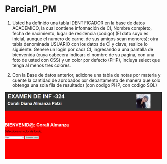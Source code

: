 # Parcial1_PM
1.    Usted ha definido una tabla IDENTIFICADOR en la base de datos ACADEMICO, la cual contiene información de CI, Nombre completo, fecha de nacimiento, lugar de residencia (codigo) (El dato suyo es inicial, aunque el numero de carnet de sus amigos sean menores); otra tabla denominada USUARIO con los datos de CI y clave; realice lo siguiente: Genere un login por cada CI, ingresando a una pantalla de bienvenida (cuya cabecera indicara el nombre de su pagina, con una foto de usted con CSS) y un color por defecto (PHP), incluya select que tenga al menos tres colores.


2.    Con la Base de datos anterior, adicione una tabla de notas por materia y cuente la cantidad de aprobados por departamento de manera que solo obtenga una sola fila de resultados (con codigo PHP, con codigo SQL)

![Screenshot](img1.png)
